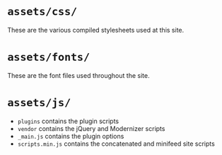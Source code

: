 # `assets/css/`
These are the various compiled stylesheets used at this site.

# `assets/fonts/`
These are the font files used throughout the site.

# `assets/js/`
- `plugins` contains the plugin scripts
- `vendor` contains the jQuery and Modernizer scripts
- `_main.js` contains the plugin options
- `scripts.min.js` contains the concatenated and minifeed site scripts
